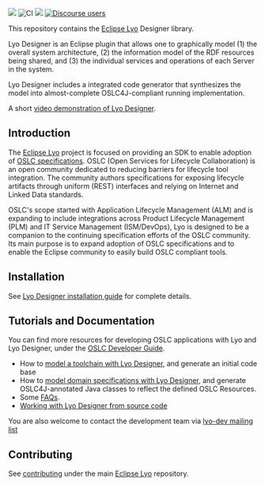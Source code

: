 [![](https://img.shields.io/badge/project-Eclipse%20Lyo-blue?color=418eeb)](https://github.com/eclipse/lyo)
![CI](https://github.com/eclipse/lyo.designer/workflows/CI/badge.svg)
[![](https://img.shields.io/jenkins/s/https/ci.eclipse.org/lyo/job/lyo-designer-master.svg?label=Jenkins%20build)](https://ci.eclipse.org/lyo/job/lyo-designer-master/)
[![Discourse users](https://img.shields.io/discourse/users?color=28bd84&server=https%3A%2F%2Fforum.open-services.net%2F)](https://forum.open-services.net/)


This repository contains the [Eclipse Lyo](https://projects.eclipse.org/projects/technology.lyo) Designer library.

Lyo Designer is an Eclipse plugin that allows one to graphically model (1) the overall system architecture, (2) the information model of the RDF resources being shared, and (3) the individual services and operations of each Server in the system. 

Lyo Designer includes a integrated code generator that synthesizes the model into almost-complete OSLC4J-compliant running implementation.

A short [video demonstration of Lyo Designer](https://www.youtube.com/watch?v=tZxPzlSTdeM).

## Introduction

The [Eclipse Lyo](https://projects.eclipse.org/projects/technology.lyo) project is focused on providing an SDK to enable adoption of [OSLC specifications](https://open-services.net/). OSLC (Open Services for Lifecycle Collaboration) is an open community dedicated to reducing barriers for lifecycle tool integration. The community authors specifications for exposing lifecycle artifacts through uniform (REST) interfaces and relying on Internet and Linked Data standards.

OSLC's scope started with Application Lifecycle Management (ALM) and is expanding to include integrations across Product Lifecycle Management (PLM) and IT Service Management (ISM/DevOps), Lyo is designed to be a companion to the continuing specification efforts of the OSLC community. Its main purpose is to expand adoption of OSLC specifications and to enable the Eclipse community to easily build OSLC compliant tools.

## Installation

See [Lyo Designer installation guide](http://oslc.github.io/developing-oslc-applications/eclipse_lyo/install-lyo-designer.html) for complete details.

## Tutorials and Documentation

You can find more resources for developing OSLC applications with Lyo and Lyo Designer, under the [OSLC Developer Guide](http://oslc.github.io/developing-oslc-applications/eclipse_lyo/eclipse-lyo#lyo-designer).
* How to [model a toolchain with Lyo Designer](http://oslc.github.io/developing-oslc-applications/eclipse_lyo/toolchain-modelling-workshop.html), and generate an initial code base
* How to [model domain specifications with Lyo Designer](http://oslc.github.io/developing-oslc-applications/eclipse_lyo/domain-specification-modelling-workshop.html), and generate OSLC4J-annotated Java classes to reflect the defined OSLC Resources. 
* Some [FAQs](https://github.com/eclipse/lyo.designer/wiki/FAQ).
* [Working with Lyo Designer from source code](https://github.com/eclipse/lyo.designer/wiki/Working-from-Source-Code)

You are also welcome to contact the development team via [lyo-dev mailing list](https://dev.eclipse.org/mailman/listinfo/lyo-dev)

## Contributing

See [contributing](https://github.com/eclipse/lyo#contributing) under the main [Eclipse Lyo](https://github.com/eclipse/lyo) repository.

